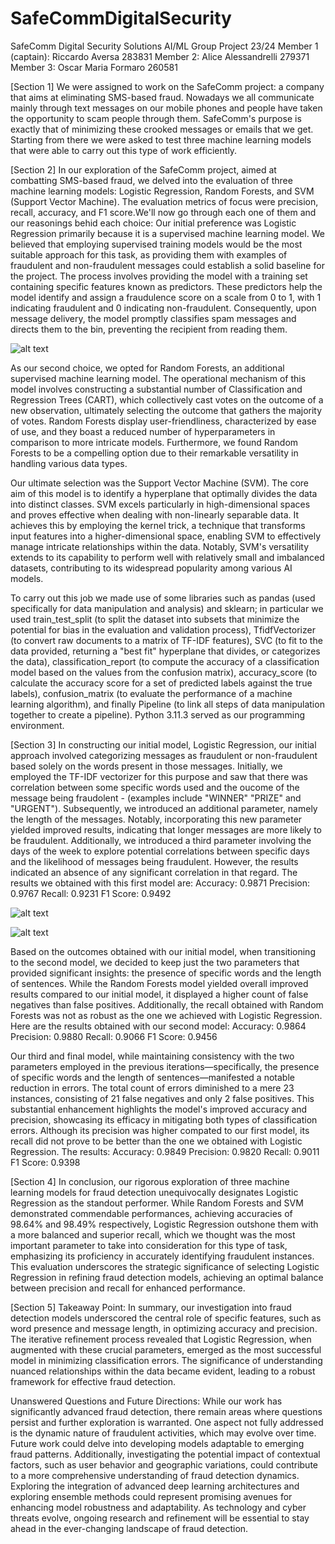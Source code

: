# SafeCommDigitalSecurity

SafeComm Digital Security Solutions AI/ML Group Project 23/24
Member 1 (captain): Riccardo Aversa 283831
Member 2: Alice Alessandrelli 279371
Member 3: Oscar Maria Formaro 260581


[Section 1]
We were assigned to work on the SafeComm project: a company that aims at eliminating SMS-based fraud. Nowadays we all communicate mainly through text messages on our mobile phones and people have taken the opportunity to scam people through them. 
SafeComm's purpose is exactly that of minimizing these crooked messages or emails that we get. Starting from there we were asked to test three machine learning models that were able to carry out this type of work efficiently. 


[Section 2]
In our exploration of the SafeComm project, aimed at combatting SMS-based fraud, we delved into the evaluation of three machine learning models: Logistic Regression, Random Forests, and SVM (Support Vector Machine). The evaluation metrics of focus were precision, recall, accuracy, and F1 score.We'll now go through each one of them and our reasonings behid each choice:
Our initial preference was Logistic Regression primarily because it is a supervised machine learning model. We believed that employing supervised training models would be the most suitable approach for this task, as providing them with examples of fraudulent and non-fraudulent messages could establish a solid baseline for the project. The process involves providing the model with a training set containing specific features known as predictors. These predictors help the model identify and assign a fraudulence score on a scale from 0 to 1, with 1 indicating fraudulent and 0 indicating non-fraudulent. Consequently, upon message delivery, the model promptly classifies spam messages and directs them to the bin, preventing the recipient from reading them.

![alt text](https://github.com/Oscarformaro/SafeCommDigitalSecurity---Riccardo-Aversa-283831/blob/f968c9774f55b726a8872d286cf0274add229a6b/Images/Fraudulent%20amount.png)

As our second choice, we opted for Random Forests, an additional supervised machine learning model. The operational mechanism of this model involves constructing a substantial number of Classification and Regression Trees (CART), which collectively cast votes on the outcome of a new observation, ultimately selecting the outcome that gathers the majority of votes. Random Forests display user-friendliness, characterized by ease of use, and they boast a reduced number of hyperparameters in comparison to more intricate models. Furthermore, we found Random Forests to be a compelling option due to their remarkable versatility in handling various data types.

Our ultimate selection was the Support Vector Machine (SVM). The core aim of this model is to identify a hyperplane that optimally divides the data into distinct classes. SVM excels particularly in high-dimensional spaces and proves effective when dealing with non-linearly separable data. It achieves this by employing the kernel trick, a technique that transforms input features into a higher-dimensional space, enabling SVM to effectively manage intricate relationships within the data. Notably, SVM's versatility extends to its capability to perform well with relatively small and imbalanced datasets, contributing to its widespread popularity among various AI models.

To carry out this job we made use of some libraries such as pandas (used specifically for data manipulation and analysis) and sklearn; in particular we used train_test_split (to split the dataset into subsets that minimize the potential for bias in the evaluation and validation process), TfidfVectorizer (to convert raw documents to a matrix of TF-IDF features), SVC (to fit to the data provided, returning a "best fit" hyperplane that divides, or categorizes the data), classification_report (to compute the accuracy of a classification model based on the values from the confusion matrix), accuracy_score (to calculate the accuracy score for a set of predicted labels against the true labels), confusion_matrix (to evaluate the performance of a machine learning algorithm), and finally Pipeline (to link all steps of data manipulation together to create a pipeline). 
Python 3.11.3 served as our programming environment.


[Section 3]
In constructing our initial model, Logistic Regression, our initial approach involved categorizing messages as fraudulent or non-fraudulent based solely on the words present in those messages. Initially, we employed the TF-IDF vectorizer for this purpose and saw that there was correlation between some specific words used and the oucome of the message being fraudolent - (examples include "WINNER" "PRIZE" and "URGENT"). Subsequently, we introduced an additional parameter, namely the length of the messages. Notably, incorporating this new parameter yielded improved results, indicating that longer messages are more likely to be fraudulent. Additionally, we introduced a third parameter involving the days of the week to explore potential correlations between specific days and the likelihood of messages being fraudulent. However, the results indicated an absence of any significant correlation in that regard. The results we obtained with this first model are:
Accuracy: 0.9871
Precision: 0.9767
Recall: 0.9231
F1 Score: 0.9492

![alt text](https://github.com/Oscarformaro/SafeCommDigitalSecurity---Riccardo-Aversa-283831/blob/f968c9774f55b726a8872d286cf0274add229a6b/Images/Message%20legth.png)


![alt text](https://github.com/Oscarformaro/SafeCommDigitalSecurity---Riccardo-Aversa-283831/blob/f968c9774f55b726a8872d286cf0274add229a6b/Images/Day-Farudulent.png)

Based on the outcomes obtained with our initial model, when transitioning to the second model, we decided to keep just the two parameters that provided significant insights: the presence of specific words and the length of sentences. While the Random Forests model yielded overall improved results compared to our initial model, it displayed a higher count of false negatives than false positives. Additionally, the recall obtained with Random Forests was not as robust as the one we achieved with Logistic Regression. Here are the results obtained with our second model:
Accuracy: 0.9864
Precision: 0.9880
Recall: 0.9066
F1 Score: 0.9456

Our third and final model, while maintaining consistency with the two parameters employed in the previous iterations—specifically, the presence of specific words and the length of sentences—manifested a notable reduction in errors. The total count of errors diminished to a mere 23 instances, consisting of 21 false negatives and only 2 false positives. This substantial enhancement highlights the model's improved accuracy and precision, showcasing its efficacy in mitigating both types of classification errors. Although its precision was higher compated to our first model, its recall did not prove to be better than the one we obtained with Logistic Regression. The results:
Accuracy: 0.9849
Precision: 0.9820
Recall: 0.9011
F1 Score: 0.9398


[Section 4]
In conclusion, our rigorous exploration of three machine learning models for fraud detection unequivocally designates Logistic Regression as the standout performer. While Random Forests and SVM demonstrated commendable performances, achieving accuracies of 98.64% and 98.49% respectively, Logistic Regression outshone them with a more balanced and superior recall, which we thought was the most important parameter to take into consideration for this type of task, emphasizing its proficiency in accurately identifying fraudulent instances.
This evaluation underscores the strategic significance of selecting Logistic Regression in refining fraud detection models, achieving an optimal balance between precision and recall for enhanced performance.


[Section 5] 
Takeaway Point:
In summary, our investigation into fraud detection models underscored the central role of specific features, such as word presence and message length, in optimizing accuracy and precision. The iterative refinement process revealed that Logistic Regression, when augmented with these crucial parameters, emerged as the most successful model in minimizing classification errors. The significance of understanding nuanced relationships within the data became evident, leading to a robust framework for effective fraud detection.

Unanswered Questions and Future Directions:
While our work has significantly advanced fraud detection, there remain areas where questions persist and further exploration is warranted. One aspect not fully addressed is the dynamic nature of fraudulent activities, which may evolve over time. Future work could delve into developing models adaptable to emerging fraud patterns. Additionally, investigating the potential impact of contextual factors, such as user behavior and geographic variations, could contribute to a more comprehensive understanding of fraud detection dynamics. Exploring the integration of advanced deep learning architectures and exploring ensemble methods could represent promising avenues for enhancing model robustness and adaptability. As technology and cyber threats evolve, ongoing research and refinement will be essential to stay ahead in the ever-changing landscape of fraud detection.